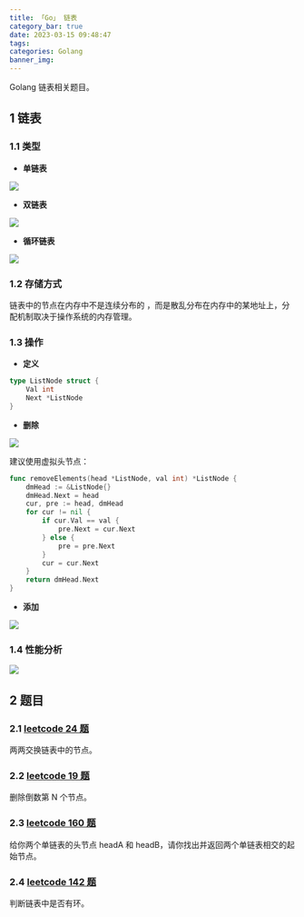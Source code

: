 ```yaml
---
title: 「Go」 链表
category_bar: true
date: 2023-03-15 09:48:47
tags:
categories: Golang
banner_img:
---
```


Golang 链表相关题目。

<!-- more -->

## 1 链表

### 1.1 类型

* **单链表**

![](1.png)

* **双链表**

![](2.png)

* **循环链表**

![](3.png)

### 1.2 存储方式

链表中的节点在内存中不是连续分布的 ，而是散乱分布在内存中的某地址上，分配机制取决于操作系统的内存管理。

### 1.3 操作

* **定义**

```go
type ListNode struct {
    Val int
    Next *ListNode
}
```

* **删除**

![](4.png)

建议使用虚拟头节点：

```go
func removeElements(head *ListNode, val int) *ListNode {
    dmHead := &ListNode{}
    dmHead.Next = head
    cur, pre := head, dmHead
    for cur != nil {
        if cur.Val == val {
            pre.Next = cur.Next
        } else {
            pre = pre.Next
        }
        cur = cur.Next
    }
    return dmHead.Next
}
```

* **添加**

![](5.png)

### 1.4 性能分析

![](6.png)

## 2 题目

### 2.1 [leetcode 24 题](https://leetcode.cn/problems/swap-nodes-in-pairs/)

两两交换链表中的节点。

### 2.2 [leetcode 19 题](https://leetcode.cn/problems/remove-nth-node-from-end-of-list/)

删除倒数第 N 个节点。

### 2.3 [leetcode 160 题](https://leetcode.cn/problems/intersection-of-two-linked-lists/)

给你两个单链表的头节点 headA 和 headB，请你找出并返回两个单链表相交的起始节点。

### 2.4 [leetcode 142 题](https://leetcode.cn/problems/linked-list-cycle-ii/)

判断链表中是否有环。